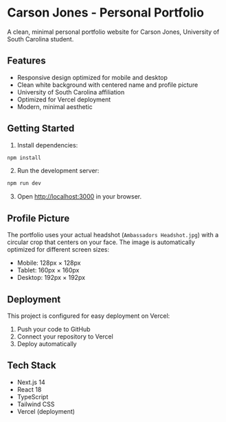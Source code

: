 # Carson Jones - Personal Portfolio

A clean, minimal personal portfolio website for Carson Jones, University of South Carolina student.

## Features

- Responsive design optimized for mobile and desktop
- Clean white background with centered name and profile picture
- University of South Carolina affiliation
- Optimized for Vercel deployment
- Modern, minimal aesthetic

## Getting Started

1. Install dependencies:
```bash
npm install
```

2. Run the development server:
```bash
npm run dev
```

3. Open [http://localhost:3000](http://localhost:3000) in your browser.

## Profile Picture

The portfolio uses your actual headshot (`Ambassadors Headshot.jpg`) with a circular crop that centers on your face. The image is automatically optimized for different screen sizes:

- Mobile: 128px × 128px
- Tablet: 160px × 160px  
- Desktop: 192px × 192px

## Deployment

This project is configured for easy deployment on Vercel:

1. Push your code to GitHub
2. Connect your repository to Vercel
3. Deploy automatically

## Tech Stack

- Next.js 14
- React 18
- TypeScript
- Tailwind CSS
- Vercel (deployment)

